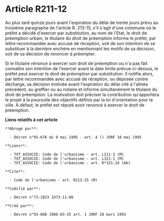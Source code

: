 # Article R211-12

Au plus tard quinze jours avant l'expiration du délai de trente jours prévu au troisième paragraphe de l'article R. 213-15,
s'il s'agit d'une commune où le préfet a décidé d'exercer par substitution, au nom de l'Etat, le droit de préemption urbain,
le titulaire du droit de préemption informe le préfet, par lettre recommandée avec accusé de réception, soit de son intention
de se substituer à la dernière enchère en mentionnant les motifs de sa décision, soit de sa décision de renoncer à préempter.

Si le titulaire renonce à exercer son droit de préemption ou n'a pas fait connaître son intention de l'exercer avant la date
limite prévue ci-dessus, le préfet peut exercer le droit de préemption par substitution. Il notifie alors, par lettre
recommandée avec accusé de réception, ou déposée contre décharge, sa décision motivée avant l'expiration du délai cité à
l'alinéa précédent, au greffier ou au notaire et informe simultanément le titulaire du droit de préemption. La motivation
doit préciser la contribution qu'apportera le projet à la poursuite des objectifs définis par la loi d'orientation pour la
ville. A défaut, le préfet est réputé avoir renoncé à exercer le droit de préemption.

**Liens relatifs à cet article**

	**Abrogé par**:

	  - Décret n°95-676 du 9 mai 1995 - art. 4 () JORF 10 mai 1995

	**Liens**:

	  - TXT_ASSOCIE: Code de l'urbanisme - art. L211-3 (M)
	  - TXT_ASSOCIE: Code de l'urbanisme - art. L321-1 (M)
	  - TXT_ASSOCIE: Code de l'urbanisme - art. R*321-24 (Ab)

	**Cite**:

	  - Code de l'urbanisme - art. R213-15 (M)

	**Codifié par**:

	  - Décret n°73-1023 1973-11-08

	**Créé par**:

	  - Décret n°93-608 1986-03-25 art. 1 JORF 28 mars 1993
